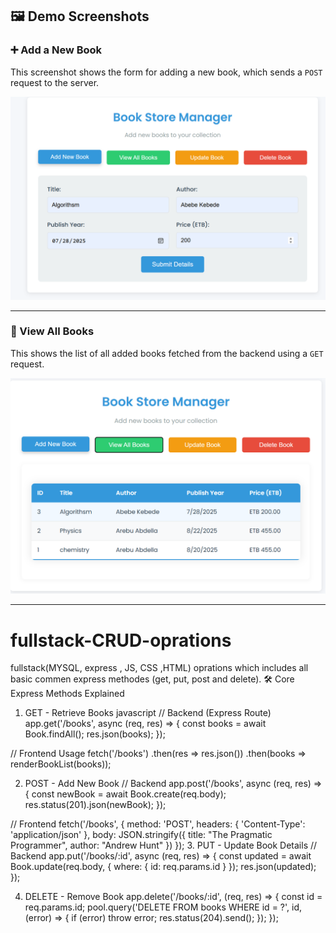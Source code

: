 ## 🖼️ Demo Screenshots

### ➕ Add a New Book
This screenshot shows the form for adding a new book, which sends a `POST` request to the server.

![Add New Book](addNew.png)

---

### 📖 View All Books
This shows the list of all added books fetched from the backend using a `GET` request.

![View Books](veiw.png)

---

# fullstack-CRUD-oprations
fullstack(MYSQL, express , JS, CSS ,HTML) oprations which includes all basic commen express methodes (get, put, post and delete).
🛠️ Core Express Methods Explained
1. GET - Retrieve Books
javascript
// Backend (Express Route)
app.get('/books', async (req, res) => {
  const books = await Book.findAll(); 
  res.json(books);
});

// Frontend Usage
fetch('/books')
  .then(res => res.json())
  .then(books => renderBookList(books));

  2. POST - Add New Book
     // Backend
app.post('/books', async (req, res) => {
  const newBook = await Book.create(req.body);
  res.status(201).json(newBook);
});

// Frontend
fetch('/books', {
  method: 'POST',
  headers: { 'Content-Type': 'application/json' },
  body: JSON.stringify({
    title: "The Pragmatic Programmer",
    author: "Andrew Hunt"
  })
});
3. PUT - Update Book Details
// Backend
app.put('/books/:id', async (req, res) => {
  const updated = await Book.update(req.body, {
    where: { id: req.params.id }
  });
  res.json(updated);
});

4. DELETE - Remove Book
   app.delete('/books/:id', (req, res) => {
  const id = req.params.id;
  pool.query('DELETE FROM books WHERE id = ?', id, (error) => {
    if (error) throw error;
    res.status(204).send();
  });
});
